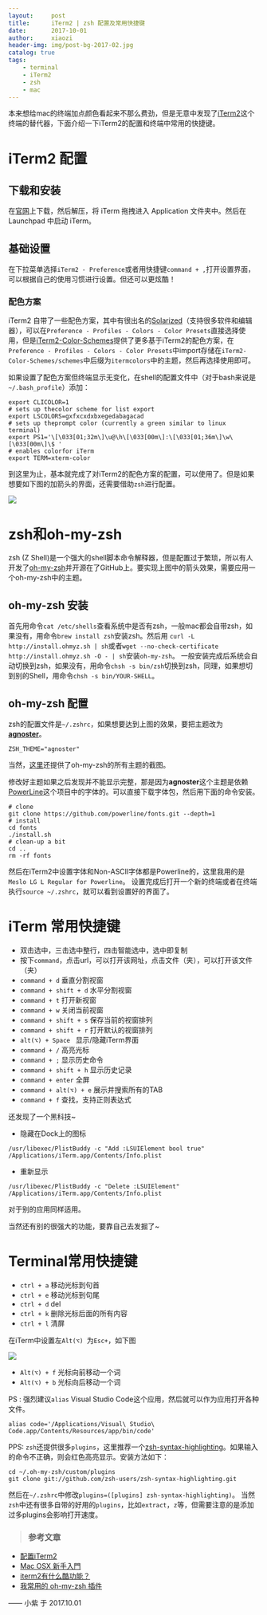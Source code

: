 ```yaml
---
layout:     post
title:      iTerm2 | zsh 配置及常用快捷键
date:       2017-10-01
author:     xiaozi
header-img: img/post-bg-2017-02.jpg
catalog: true
tags:
    - terminal
    - iTerm2
    - zsh
    - mac 
---
```


本来想给mac的终端加点颜色看起来不那么费劲，但是无意中发现了[iTerm2](https://www.iterm2.com/)这个终端的替代器，下面介绍一下iTerm2的配置和终端中常用的快捷键。

# iTerm2 配置
## 下载和安装
在[官网](https://www.iterm2.com/downloads.html)上下载，然后解压，将 iTerm 拖拽进入 Application 文件夹中。然后在 Launchpad 中启动 iTerm。
## 基础设置
在下拉菜单选择`iTerm2 - Preference`或者用快捷键`command + ,`打开设置界面，可以根据自己的使用习惯进行设置。但还可以更炫酷！
### 配色方案
iTerm2 自带了一些配色方案，其中有很出名的[Solarized](http://ethanschoonover.com/solarized)（支持很多软件和编辑器），可以在`Preference - Profiles - Colors - Color Presets`直接选择使用，但是[iTerm2-Color-Schemes](https://github.com/mbadolato/iTerm2-Color-Schemes)提供了更多基于iTerm2的配色方案，在`Preference - Profiles - Colors - Color Presets`中import存储在`iTerm2-Color-Schemes/schemes`中后缀为`itermcolors`中的主题，然后再选择使用即可。

如果设置了配色方案但终端显示无变化，在shell的配置文件中（对于bash来说是`~/.bash_profile`）添加：

```
export CLICOLOR=1
# sets up thecolor scheme for list export
export LSCOLORS=gxfxcxdxbxegedabagacad
# sets up theprompt color (currently a green similar to linux terminal)
export PS1='\[\033[01;32m\]\u@\h\[\033[00m\]:\[\033[01;36m\]\w\[\033[00m\]\$ '
# enables colorfor iTerm
export TERM=xterm-color

```

到这里为止，基本就完成了对iTerm2的配色方案的配置，可以使用了。但是如果想要如下图的加箭头的界面，还需要借助`zsh`进行配置。

![](https://gist.githubusercontent.com/agnoster/3712874/raw/screenshot.png)


# zsh和oh-my-zsh

zsh (Z Shell)是一个强大的shell脚本命令解释器，但是配置过于繁琐，所以有人开发了[oh-my-zsh](https://github.com/robbyrussell/oh-my-zsh)并开源在了GitHub上。要实现上图中的箭头效果，需要应用一个oh-my-zsh中的主题。

## oh-my-zsh 安装
首先用命令`cat /etc/shells`查看系统中是否有zsh，一般mac都会自带zsh，如果没有，用命令`brew install zsh`安装zsh。然后用
`curl -L http://install.ohmyz.sh | sh`或者`wget --no-check-certificate http://install.ohmyz.sh -O - | sh`安装`oh-my-zsh`。 一般安装完成后系统会自动切换到zsh，如果没有，用命令`chsh -s bin/zsh`切换到zsh，同理，如果想切到别的Shell，用命令`chsh -s bin/YOUR-SHELL`。

## oh-my-zsh 配置
zsh的配置文件是`~/.zshrc`，如果想要达到上图的效果，要把主题改为[**agnoster**](https://github.com/agnoster/agnoster-zsh-theme)。

```
ZSH_THEME="agnoster"
```

当然，[这里](https://github.com/robbyrussell/oh-my-zsh/wiki/Themes)还提供了oh-my-zsh的所有主题的截图。

修改好主题如果之后发现并不能显示完整，那是因为**agnoster**这个主题是依赖[PowerLine](https://github.com/powerline/fonts)这个项目中的字体的。可以直接下载字体包，然后用下面的命令安装。

```
# clone
git clone https://github.com/powerline/fonts.git --depth=1
# install
cd fonts
./install.sh
# clean-up a bit
cd ..
rm -rf fonts
```

然后在iTerm2中设置字体和Non-ASCII字体都是Powerline的，这里我用的是`Meslo LG L Regular for Powerline`。
设置完成后打开一个新的终端或者在终端执行`source ~/.zshrc`，就可以看到设置好的界面了。

# iTerm 常用快捷键
* 双击选中，三击选中整行，四击智能选中，选中即复制
* 按下`command`，点击url，可以打开该网址，点击文件（夹），可以打开该文件（夹）
* `command + d` 垂直分割视窗
* `command + shift + d` 水平分割视窗
* `command + t` 打开新视窗
* `command + w` 关闭当前视窗
* `command + shift + s` 保存当前的视窗排列
* `command + shift + r` 打开默认的视窗排列
* `alt(⌥) + Space ` 显示/隐藏iTerm界面
* `command + /` 高亮光标
* `command + ;` 显示历史命令
* `command + shift + h` 显示历史记录
* `command + enter` 全屏
* `command + alt(⌥) + e` 展示并搜索所有的TAB
* `command + f` 查找，支持正则表达式

还发现了一个黑科技~

* 隐藏在Dock上的图标

```
/usr/libexec/PlistBuddy -c "Add :LSUIElement bool true" /Applications/iTerm.app/Contents/Info.plist
```
* 重新显示

```
/usr/libexec/PlistBuddy -c "Delete :LSUIElement" /Applications/iTerm.app/Contents/Info.plist
```

对于别的应用同样适用。

当然还有别的很强大的功能，要靠自己去发掘了~

# Terminal常用快捷键
* `ctrl + a` 移动光标到句首
* `ctrl + e` 移动光标到句尾
* `ctrl + d` del
* `ctrl + k` 删除光标后面的所有内容
* `ctrl + l` 清屏


在iTerm中设置左`Alt(⌥) `为`Esc+`，如下图

![](https://ws2.sinaimg.cn/large/006tNc79gy1fk38222oe5j31k80vggta.jpg)

* `Alt(⌥) + f` 光标向前移动一个词
* `Alt(⌥) + b` 光标向后移动一个词

PS : 强烈建议`alias` Visual Studio Code这个应用，然后就可以作为应用打开各种文件。

```
alias code='/Applications/Visual\ Studio\ Code.app/Contents/Resources/app/bin/code'
```

PPS: `zsh`还提供很多`plugins`，这里推荐一个[zsh-syntax-highlighting](https://github.com/zsh-users/zsh-syntax-highlighting)。如果输入的命令不正确，则会红色高亮显示。安装方法如下：

```
cd ~/.oh-my-zsh/custom/plugins
git clone git://github.com/zsh-users/zsh-syntax-highlighting.git
```

然后在`~/.zshrc`中修改`plugins=([plugins] zsh-syntax-highlighting)`。 当然`zsh`中还有很多自带的好用的`plugins`，比如`extract`，`z`等，但需要注意的是添加过多plugins会影响打开速度。



> ### 参考文章
* [配置iTerm2](https://laoshuterry.gitbooks.io/mac_os_setup_guide/content/4_ZshConfig.html)
* [Mac OSX 新手入門](https://mac-osx-for-newbie-book.kejyun.com/software/SoftwareTooliTerm.html)
* [iterm2有什么酷功能？](https://www.zhihu.com/question/27447370)
* [我常用的 oh-my-zsh 插件](http://blog.yxjxx.com/2016/01/22/Most-useful-oh-my-zsh-plugins.html)


—— 小紫 于 2017.10.01
